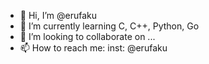 - 👋 Hi, I’m @erufaku
- 🌱 I’m currently learning C, C++, Python, Go
- 💞️ I’m looking to collaborate on ...
- 📫 How to reach me: inst: @erufaku
